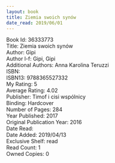 ```yaml
---
layout: book
title: Ziemia swoich synów
date_read: 2019/06/01
---
```


Book Id: 36333773<br />
Title: Ziemia swoich synów<br />
Author: Gipi<br />
Author l-f: Gipi, Gipi<br />
Additional Authors: Anna Karolina Teruzzi<br />
ISBN: <br />
ISBN13: 9788365527332<br />
My Rating: 5<br />
Average Rating: 4.02<br />
Publisher: Timof i cisi wspólnicy<br />
Binding: Hardcover<br />
Number of Pages: 284<br />
Year Published: 2017<br />
Original Publication Year: 2016<br />
Date Read: <br />
Date Added: 2019/04/13<br />
Exclusive Shelf: read<br />
Read Count: 1<br />
Owned Copies: 0<br />

